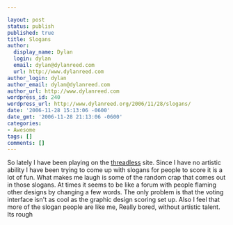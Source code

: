 ```yaml
---

layout: post
status: publish
published: true
title: Slogans
author:
  display_name: Dylan
  login: dylan
  email: dylan@dylanreed.com
  url: http://www.dylanreed.com
author_login: dylan
author_email: dylan@dylanreed.com
author_url: http://www.dylanreed.com
wordpress_id: 240
wordpress_url: http://www.dylanreed.org/2006/11/28/slogans/
date: '2006-11-28 15:13:06 -0600'
date_gmt: '2006-11-28 21:13:06 -0600'
categories:
- Awesome
tags: []
comments: []
---
```


So lately I have been playing on the [threadless][1] site. Since I have no artistic ability I have been trying to come up with slogans for people to score it is a lot of fun. What makes me laugh is some of the random crap that comes out in those slogans. At times it seems to be like a forum with people flaming other designs by changing a few words. The only problem is that the voting interface isn't as cool as the graphic design scoring set up. Also I feel that more of the slogan people are like me, Really bored, without artistic talent. Its rough

   [1]: http://www.threadless.com/profile/174696/reallyreallyawesomeguy

